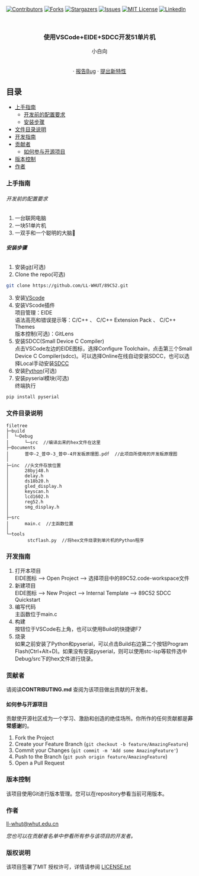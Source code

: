 
<!-- PROJECT SHIELDS -->

[![Contributors][contributors-shield]][contributors-url]
[![Forks][forks-shield]][forks-url]
[![Stargazers][stars-shield]][stars-url]
[![Issues][issues-shield]][issues-url]
[![MIT License][license-shield]][license-url]
[![LinkedIn][linkedin-shield]][linkedin-url]

<!-- PROJECT LOGO -->
<br />

  <h3 align="center">使用VSCode+EIDE+SDCC开发51单片机</h3>
  <p align="center">
    小白向
    <br />
<!--     <a href="https://github.com/LL-WHUT/89C52"><strong>探索本项目的文档 »</strong></a> -->
    <br />
    <br />
<!--     <a href="https://github.com/LL-WHUT/89C52">查看Demo</a> -->
    ·
    <a href="https://github.com/LL-WHUT/89C52/issues">报告Bug</a>
    ·
    <a href="https://github.com/LL-WHUT/89C52/issues">提出新特性</a>
  </p>

</p>

## 目录

- [上手指南](#上手指南)
  - [开发前的配置要求](#开发前的配置要求)
  - [安装步骤](#安装步骤)
- [文件目录说明](#文件目录说明)
- [开发指南](#开发指南)
- [贡献者](#贡献者)
  - [如何参与开源项目](#如何参与开源项目)
- [版本控制](#版本控制)
- [作者](#作者)

### 上手指南




###### 开发前的配置要求

1. 一台联网电脑
2. 一块51单片机
3. 一双手和一个聪明的大脑🧠
###### **安装步骤**

1. 安装<a href="https://git-scm.com/downloads">git</a>(可选)
2. Clone the repo(可选)

```sh
git clone https://github.com/LL-WHUT/89C52.git
```
3. 安装<a href="https://code.visualstudio.com/">VScode</a> 
4. 安装VScode插件<br>项目管理：EIDE<br>语法高亮和错误提示等：C/C++ 、 C/C++ Extension Pack 、 C/C++ Themes<br>版本控制(可选)：GitLens
5. 安装SDCC(Small Device C Compiler)<br>点击VSCode左边的EIDE图标，选择Configure Toolchain，点击第三个Small Device C Compiler(sdcc)。可以选择Online在线自动安装SDCC，也可以选择Local手动安装<a href="https://sdcc.sourceforge.net/snap.php#Windows">SDCC</a>
6. 安装<a href="https://www.python.org/downloads/windows/">Python</a>(可选)
7. 安装pyserial模块(可选)<br>终端执行
```sh
pip install pyserial
```

### 文件目录说明

```
filetree 
├─build
│  └─Debug
│      └─src  //编译出来的hex文件在这里
├─Documents
│      普中-2_普中-3_普中-4开发板原理图.pdf  //此项目所使用的开发板原理图
│
├─inc  //头文件存放位置
│      28byj48.h
│      delay.h
│      ds18b20.h
│      gled_display.h
│      keyscan.h
│      lcd1602.h
│      reg52.h
│      smg_display.h
│
├─src
│      main.c  //主函数位置
│
└─tools
        stcflash.py  //将hex文件烧录到单片机的Python程序
```

### **开发指南**
1. 打开本项目<br>EIDE图标 --> Open Project --> 选择项目中的89C52.code-workspace文件
2. 新建项目<br>EIDE图标 --> New Project --> Internal Template --> 89C52 SDCC Quickstart
3. 编写代码<br>主函数位于main.c
4. 构建<br>按钮位于VSCode右上角，也可以使用Build的快捷键F7
5. 烧录<br>如果之前安装了Python和pyserial，可以点击Build右边第二个按钮Program Flash(Ctrl+Alt+D)。如果没有安装pyserial，则可以使用stc-isp等软件选中Debug/src下的hex文件进行烧录。



### 贡献者

请阅读**CONTRIBUTING.md** 查阅为该项目做出贡献的开发者。

#### 如何参与开源项目

贡献使开源社区成为一个学习、激励和创造的绝佳场所。你所作的任何贡献都是**非常感谢**的。


1. Fork the Project
2. Create your Feature Branch (`git checkout -b feature/AmazingFeature`)
3. Commit your Changes (`git commit -m 'Add some AmazingFeature'`)
4. Push to the Branch (`git push origin feature/AmazingFeature`)
5. Open a Pull Request



### 版本控制

该项目使用Git进行版本管理。您可以在repository参看当前可用版本。

### 作者

ll-whut@whut.edu.cn   

 *您也可以在贡献者名单中参看所有参与该项目的开发者。*

### 版权说明

该项目签署了MIT 授权许可，详情请参阅 [LICENSE.txt](https://github.com/LL-WHUT/89C52/blob/master/LICENSE.txt)


<!-- links -->
[your-project-path]:LL-WHUT/89C52
[contributors-shield]: https://img.shields.io/github/contributors/LL-WHUT/89C52.svg?style=flat-square
[contributors-url]: https://github.com/LL-WHUT/89C52/graphs/contributors
[forks-shield]: https://img.shields.io/github/forks/LL-WHUT/89C52.svg?style=flat-square
[forks-url]: https://github.com/LL-WHUT/89C52/network/members
[stars-shield]: https://img.shields.io/github/stars/LL-WHUT/89C52.svg?style=flat-square
[stars-url]: https://github.com/LL-WHUT/89C52/stargazers
[issues-shield]: https://img.shields.io/github/issues/LL-WHUT/89C52.svg?style=flat-square
[issues-url]: https://img.shields.io/github/issues/LL-WHUT/89C52.svg
[license-shield]: https://img.shields.io/github/license/LL-WHUT/89C52.svg?style=flat-square
[license-url]: https://github.com/LL-WHUT/89C52/blob/master/LICENSE.txt
[linkedin-shield]: https://img.shields.io/badge/-LinkedIn-black.svg?style=flat-square&logo=linkedin&colorB=555
[linkedin-url]: https://linkedin.com/in/shaojintian
